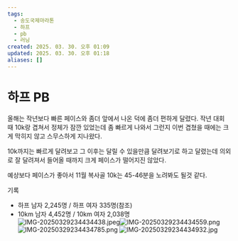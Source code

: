 ```yaml
---
tags:
  - 송도국제마라톤
  - 하프
  - pb
  - 러닝
created: 2025. 03. 30. 오후 01:09
updated: 2025. 03. 30. 오후 01:18
aliases: []
---
```


# 하프 PB

올해는 작년보다 빠른 페이스와 좀더 앞에서 나온 덕에 좀더 편하게 달렸다. 작년 대회 때 10k랑 겹쳐서 정체가 잠깐 있었는데 좀 빠르게 나와서 그런지 이번 겹쳤을 때에는 크게 막히지 않고 스무스하게 지나왔다.

10k까지는 빠르게 달려보고 그 이후는 달릴 수 있을만큼 달려보기로 하고 달렸는데 의외로 잘 달려져서 들어올 때까지 크게 페이스가 떨어지진 않았다.

예상보다 페이스가 좋아서 11월 복사골 10k는 45-46분을 노려봐도 될것 같다.

기록

- 하프 남자 2,245명 / 하프 여자 335명(참조)
- 10km 남자 4,452명 / 10km 여자 2,038명
  ![IMG-20250329234434438.jpeg](/posts/IMG-20250329234434438.jpeg)![IMG-20250329234434559.png](/posts/IMG-20250329234434559.png)![IMG-20250329234434785.png](/posts/IMG-20250329234434785.png)
![IMG-20250329234434932.jpg](/posts/IMG-20250329234434932.jpg)
